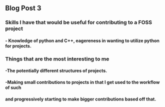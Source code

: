 
## Blog Post 3

### **Skills I have that would be useful for contributing to a FOSS project**

#### - Knowledge of python and C++, eagereness in wanting to utilize python for projects.
      
### **Things that are the most interesting to me**

#### -The potentially different structures of projects. 
#### -Making small contributions to projects in that I get used to the workflow of such
#### and progressively starting to make bigger contributions based off that.
